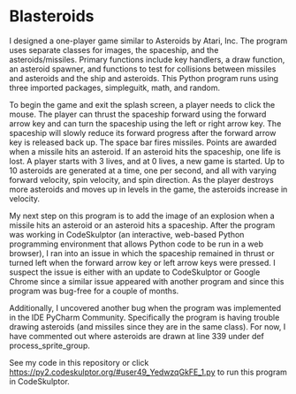 # Blasteroids

I designed a one-player game similar to Asteroids by Atari, Inc.  The program uses separate classes for images, the spaceship, and the asteroids/missiles.  Primary functions include key handlers, a draw function, an asteroid spawner, and functions to test for collisions between missiles and asteroids and the ship and asteroids.  This Python program runs using three imported packages, simpleguitk, math, and random.

To begin the game and exit the splash screen, a player needs to click the mouse.  The player can thrust the spaceship forward using the forward arrow key and can turn the spaceship using the left or right arrow key. The spaceship will slowly reduce its forward progress after the forward arrow key is released back up.  The space bar fires missiles.  Points are awarded when a missile hits an asteroid.  If an asteroid hits the spaceship, one life is lost.  A player starts with 3 lives, and at 0 lives, a new game is started.  Up to 10 asteroids are generated at a time, one per second, and all with varying forward velocity, spin velocity, and spin direction.  As the player destroys more asteroids and moves up in levels in the game, the asteroids increase in velocity.  

My next step on this program is to add the image of an explosion when a missile hits an asteroid or an asteroid hits a spaceship.  After the program was working in CodeSkulptor (an interactive, web-based Python programming environment that allows Python code to be run in a web browser), I ran into an issue in which the spaceship remained in thrust or turned left when the forward arrow key or left arrow keys were pressed.  I suspect the issue is either with an update to CodeSkulptor or Google Chrome since a similar issue appeared with another program and since this program was bug-free for a couple of months.

Additionally, I uncovered another bug when the program was implemented in the IDE PyCharm Community. Specifically the program is having trouble drawing asteroids (and missiles since they are in the same class).  For now, I have commented out where asteroids are drawn at line 339 under def process_sprite_group.

See my code in this repository or click https://py2.codeskulptor.org/#user49_YedwzqGkFE_1.py to run this program in CodeSkulptor.
